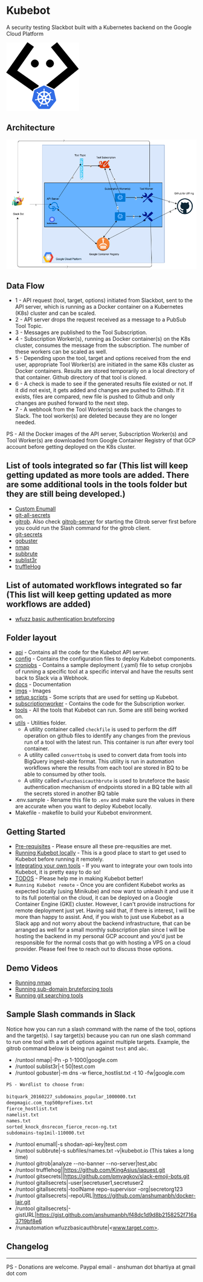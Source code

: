 # Kubebot
A security testing Slackbot built with a Kubernetes backend on the Google Cloud Platform

![Kubebot Logo](/imgs/KubeBot_logo.png)


## Architecture

![Kubebot Architecture](/imgs/KubeBot_architecture.png)


## Data Flow

* 1 - API request (tool, target, options) initiated from Slackbot, sent to the API server, which is running as a Docker container on a Kubernetes (K8s) cluster and can be scaled.
* 2 - API server drops the request received as a message to a PubSub Tool Topic.
* 3 - Messages are published to the Tool Subscription.
* 4 - Subscription Worker(s), running as Docker container(s) on the K8s cluster, consumes the message from the subscription. The number of these workers can be scaled as well.
* 5 - Depending upon the tool, target and options received from the end user, appropriate Tool Worker(s) are initiated in the same K8s cluster as Docker containers. Results are stored temporarily on a local directory of that container. Github directory of that tool is cloned.
* 6 - A check is made to see if the generated results file existed or not. If it did not exist, it gets added and changes are pushed to Github. If it exists, files are compared, new file is pushed to Github and only changes are pushed forward to the next step.
* 7 - A webhook from the Tool Worker(s) sends back the changes to Slack. The tool worker(s) are deleted because they are no longer needed.

PS - All the Docker images of the API server, Subscription Worker(s) and Tool Worker(s) are downloaded from Google Container Registry of that GCP account before getting deployed on the K8s cluster.


## List of tools integrated so far (This list will keep getting updated as more tools are added. There are some additional tools in the tools folder but they are still being developed.)

* [Custom Enumall](tools/enumall/enumall-ab.py)
* [git-all-secrets](https://github.com/anshumanbh/git-all-secrets)
* [gitrob](https://github.com/michenriksen/gitrob). Also check [gitrob-server](docs/gitrob-server.md) for starting the Gitrob server first before you could run the Slash command for the gitrob client.
* [git-secrets](https://github.com/awslabs/git-secrets)
* [gobuster](https://github.com/OJ/gobuster)
* [nmap](https://nmap.org/)
* [subbrute](https://github.com/TheRook/subbrute)
* [sublist3r](https://github.com/aboul3la/Sublist3r)
* [truffleHog](https://github.com/dxa4481/truffleHog)


## List of automated workflows integrated so far (This list will keep getting updated as more workflows are added)

* [wfuzz basic authentication bruteforcing](docs/automation-workflow.md)


## Folder layout

* [api](api/) - Contains all the code for the Kubebot API server.
* [config](config/) - Contains the configuration files to deploy Kubebot components.
* [cronjobs](cronjobs/) - Contains a sample deployment (.yaml) file to setup cronjobs of running a specific tool at a specific interval and have the results sent back to Slack via a Webhook.
* [docs](docs/) - Documentation
* [imgs](imgs/) - Images
* [setup scripts](setup-scripts/) - Some scripts that are used for setting up Kubebot.
* [subscriptionworker](subscriptionworker/) - Contains the code for the Subscription worker.
* [tools](tools/) - All the tools that Kubebot can run. Some are still being worked on.
* [utils](utils/) - Utilities folder.
    * A utility container called `checkfile` is used to perform the diff operation on github files to identify any changes from the previous run of a tool with the latest run. This container is run after every tool container.
    * A utility called `converttobq` is used to convert data from tools into BigQuery ingest-able format. This utility is run in automation workflows where the results from each tool are stored in BQ to be able to consumed by other tools.
    * A utility called `wfuzzbasicauthbrute` is used to bruteforce the basic authentication mechanism of endpoints stored in a BQ table with all the secrets stored in another BQ table
* .env.sample - Rename this file to `.env` and make sure the values in there are accurate when you want to deploy Kubebot locally.
* Makefile - makefile to build your Kubebot environment.


## Getting Started

* [Pre-requisites](docs/pre-requisites.md) - Please ensure all these pre-requsities are met.
* [Running Kubebot locally](docs/local-kubebot.md) - This is a good place to start to get used to Kubebot before running it remotely.
* [Integrating your own tools](docs/integration.md) - If you want to integrate your own tools into Kubebot, it is pretty easy to do so!
* [TODOS](docs/todos.md) - Please help me in making Kubebot better!
* `Running Kubebot remote` - Once you are confident Kubebot works as expected locally (using Minikube) and now want to unleash it and use it to its full potential on the cloud, it can be deployed on a Google Container Engine (GKE) cluster. However, I can't provide instructions for remote deployment just yet. Having said that, if there is interest, I will be more than happy to assist. And, if you wish to just use Kubebot as a Slack app and not worry about the backend infrastructure, that can be arranged as well for a small monthly subscription plan since I will be hosting the backend in my personal GCP account and you'd just be responsible for the normal costs that go with hosting a VPS on a cloud provider. Please feel free to reach out to discuss those options.


## Demo Videos

* [Running nmap](https://youtu.be/R2aMWGyldlI)
* [Running sub-domain bruteforcing tools](https://youtu.be/6SdkjrRGFhI)
* [Running git searching tools](https://youtu.be/aip1Q0aCBhQ)


## Sample Slash commands in Slack

Notice how you can run a slash command with the name of the tool, options and the target(s). I say target(s) because you can run one slash command to run one tool with a set of options against multiple targets. Example, the gitrob command below is being run against `test` and `abc`.

* /runtool nmap|-Pn -p 1-1000|google.com
* /runtool sublist3r|-t 50|test.com
* /runtool gobuster|-m dns -w fierce_hostlist.txt -t 10 -fw|google.com
```
PS - Wordlist to choose from:

bitquark_20160227_subdomains_popular_1000000.txt
deepmagic.com_top500prefixes.txt
fierce_hostlist.txt
namelist.txt
names.txt
sorted_knock_dnsrecon_fierce_recon-ng.txt
subdomains-top1mil-110000.txt
```
* /runtool enumall|-s shodan-api-key|test.com
* /runtool subbrute|-s subfiles/names.txt -v|kubebot.io (This takes a long time)
* /runtool gitrob|analyze --no-banner --no-server|test,abc
* /runtool trufflehog||https://github.com/KingAsius/iaquest.git
* /runtool gitsecrets||https://github.com/pmyagkov/slack-emoji-bots.git
* /runtool gitallsecrets|-user|secretuser1,secretuser2
* /runtool gitallsecrets|-toolName repo-supervisor -org|secretorg123
* /runtool gitallsecrets|-repoURL|https://github.com/anshumanbh/docker-lair.git
* /runtool gitallsecrets|-gistURL|https://gist.github.com/anshumanbh/f48dc1d9d8b2158252f716a3719bf8e6
* /runautomation wfuzzbasicauthbrute|<www.target.com>.


## Changelog

---
PS - Donations are welcome. Paypal email - anshuman dot bhartiya at gmail dot com